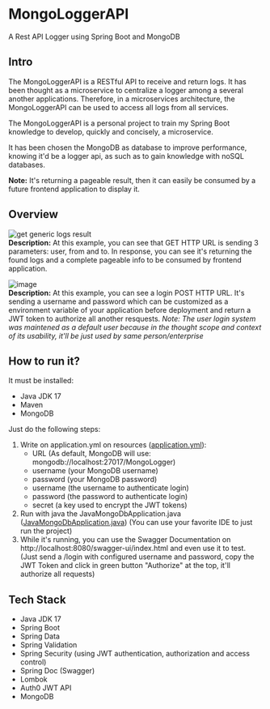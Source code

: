 # MongoLoggerAPI
A Rest API Logger using Spring Boot and MongoDB
## 
## Intro

The MongoLoggerAPI is a RESTful API to receive and return logs. It has been thought as a microservice to centralize a logger among a several another applications. Therefore, in a microservices architecture, the MongoLoggerAPI can be used to access all logs from all services.

The MongoLoggerAPI is a personal project to train my Spring Boot knowledge to develop, quickly and concisely, a microservice.

It has been chosen the MongoDB as database to improve performance, knowing it'd be a logger api, as such as to gain knowledge with noSQL databases.

**Note:** It's returning a pageable result, then it can easily be consumed by a future frontend application to display it.

## Overview
![get generic logs result](https://github.com/Lucas-Mol/MongoLoggerAPI/assets/93149981/0604c50d-1248-4ec6-b732-d86ab165a84e) <br/>
**Description:** At this example, you can see that GET HTTP URL is sending 3 parameters: user, from and to. In response, you can see it's returning the found logs and a complete pageable info to be consumed by frontend application.

![image](https://github.com/Lucas-Mol/MongoLoggerAPI/assets/93149981/63bd798d-dc93-4b73-8d85-c69419d9249e) <br/>
**Description:** At this example, you can see a login POST HTTP URL. It's sending a username and password which can be customized as a environment variable of your application before deployment and return a JWT token to authorize all another resquests.
_Note: The user login system was maintened as a default user because in the thought scope and context of its usability, it'll be just used by same person/enterprise_

## How to run it?

It must be installed:

- Java JDK 17
- Maven
- MongoDB

Just do the following steps:

1. Write on application.yml on resources (<a href="/src/main/resources/application.yml">application.yml</a>):
    - URL (As default, MongoDB will use: mongodb://localhost:27017/MongoLogger)
    - username (your MongoDB username)
    - password (your MongoDB password)
    - username (the username to authenticate login)
    - password (the password to authenticate login)
    - secret (a key used to encrypt the JWT tokens)
2. Run with java the JavaMongoDbApplication.java (<a href="/src/main/java/com/mongologgerapi/JavaMongoDbApplication.java">JavaMongoDbApplication.java</a>) (You can use your favorite IDE to just run the project)
3. While it's running, you can use the Swagger Documentation on http://localhost:8080/swagger-ui/index.html and even use it to test. (Just send a /login with configured username and password, copy the JWT Token and click in green button "Authorize" at the top, it'll authorize all requests)


## Tech Stack

- Java JDK 17
- Spring Boot
- Spring Data
- Spring Validation
- Spring Security (using JWT authentication, authorization and access control)
- Spring Doc (Swagger)
- Lombok
- Auth0 JWT API
- MongoDB
 

